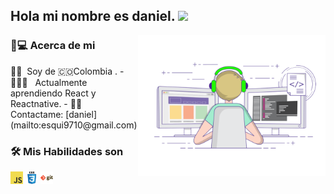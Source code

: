 
<h2> Hola mi nombre es daniel. <img src="https://github.com/souvikguria98/souvikguria98/blob/master/Hi.gif" width="25"></h2>
<img align="right" alt="GIF" src="https://raw.githubusercontent.com/devSouvik/devSouvik/master/gif3.gif" width="300"/>

<h3> 👨💻 Acerca de mi </h3>
👨🏼‍&nbsp; Soy de 🇨🇴Colombia .
- 👨🏼‍💻 &nbsp; Actualmente aprendiendo React y Reactnative.
- 👨🏼‍ &nbsp Contactame: [daniel](mailto:esqui9710@gmail.com)

<h3>🛠 Mis Habilidades son</h3>

<code><img height="20" src="https://raw.githubusercontent.com/github/explore/80688e429a7d4ef2fca1e82350fe8e3517d3494d/topics/javascript/javascript.png"></code>
<code><img height="20" src="https://raw.githubusercontent.com/github/explore/80688e429a7d4ef2fca1e82350fe8e3517d3494d/topics/css/css.png"></code>
<code><img height="20" src="https://raw.githubusercontent.com/github/explore/80688e429a7d4ef2fca1e82350fe8e3517d3494d/topics/git/git.png"></code>



